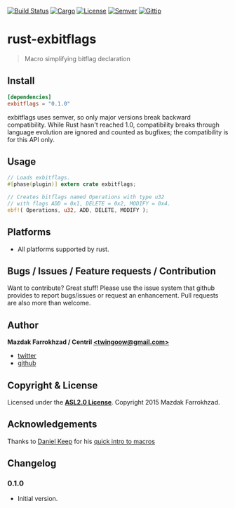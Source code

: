 [![Build Status]][url: Build Status] [![Cargo]][url: Cargo] [![License]][url: License] [![Semver]][url: Semver] [![Gittip]][url: Gittip]

# rust-exbitflags

> Macro simplifying bitflag declaration

## Install

```toml
[dependencies]
exbitflags = "0.1.0"
```

exbitflags uses semver, so only major versions break backward compatibility. While Rust hasn't reached 1.0, compatibility breaks through language evolution are ignored and counted as bugfixes; the compatibility is for this API only.

## Usage

```rust
// Loads exbitflags.
#[phase(plugin)] extern crate exbitflags;

// Creates bitflags named Operations with type u32
// with flags ADD = 0x1, DELETE = 0x2, MODIFY = 0x4.
ebf!( Operations, u32, ADD, DELETE, MODIFY );
```

## Platforms

- All platforms supported by rust.

## Bugs / Issues / Feature requests / Contribution

Want to contribute? Great stuff! Please use the issue system that github provides to report bugs/issues or request an enhancement. Pull requests are also more than welcome.

## Author

**Mazdak Farrokhzad / Centril [&lt;twingoow@gmail.com&gt;]**

+ [twitter]
+ [github]

## Copyright & License

Licensed under the **[ASL2.0 License]**.
Copyright 2015 Mazdak Farrokhzad.

## Acknowledgements

Thanks to [Daniel Keep](https://github.com/DanielKeep) for his [quick intro to macros]

## Changelog

### 0.1.0
+ Initial version.

<!-- references -->

[Build Status]: http://img.shields.io/travis/Lumenix/rust-exbitflags.svg?style=flat
[url: Build Status]: https://travis-ci.org/Lumenix/rust-exbitflags
[Cargo]: http://img.shields.io/badge/cargo-0.1.0-orange.svg?style=flat
[url: Cargo]: @TODO
[License]: http://img.shields.io/badge/license-ASL2.0-blue.svg?style=flat
[url: License]: LICENSE
[Semver]: http://img.shields.io/badge/semver-2.0.0-blue.svg?style=flat
[url: Semver]: http://semver.org/spec/v2.0.0.html
[Gittip]: http://img.shields.io/gittip/Centril.svg?style=flat
[url: Gittip]: https://www.gittip.com/Centril/

[Daniel Keep]: https://github.com/DanielKeep
[quick intro to macros]: https://danielkeep.github.io/quick-intro-to-macros.html

[twitter]: http://twitter.com/CenoRIX
[github]: http://github.com/centril
[&lt;twingoow@gmail.com&gt;]: mailto:twingoow@gmail.com

[ASL2.0 License]: LICENSE

<!-- references -->